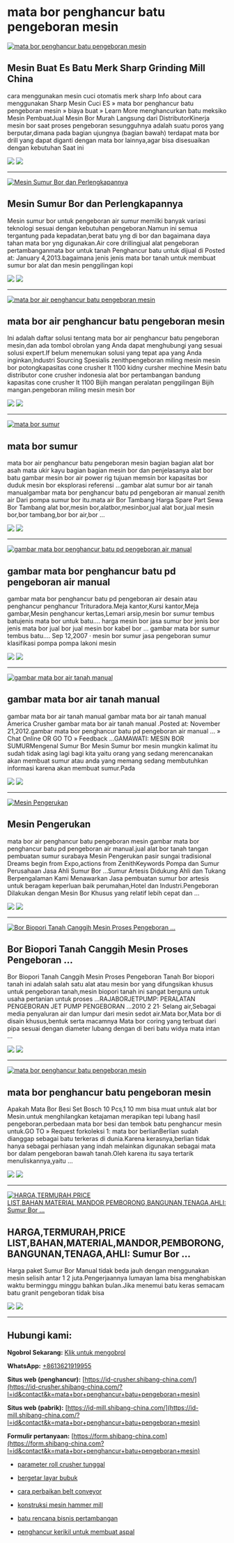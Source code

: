 # mata bor penghancur batu pengeboran mesin

<a href="https://swt.shibang-china.com/?l=id&img&k=mata+bor+penghancur+batu+pengeboran+mesin" target="_blank">![mata bor penghancur batu pengeboran mesin](http://static.shibang-china.com/all-800x300/12.jpg)</a>

## Mesin Buat Es Batu Merk Sharp Grinding Mill China
cara menggunakan mesin cuci otomatis merk sharp Info about cara menggunakan Sharp Mesin Cuci ES » mata bor penghancur batu pengeboran mesin » biaya buat » Learn More menghancurkan batu meksiko Mesin PembuatJual Mesin Bor Murah Langsung dari DistributorKinerja mesin bor saat proses pengeboran sesungguhnya adalah suatu poros yang berputar,dimana pada bagian ujungnya (bagian bawah) terdapat mata bor drill yang dapat diganti dengan mata bor lainnya,agar bisa disesuaikan dengan kebutuhan Saat ini


<a href="https://whatsapp.shibangsoft.com/WhatsApp.php" target="_blank" title="WhatsApp">![](http://static.shibang-china.com/icon/whatsapp.png)</a> <a href="https://swt.shibang-china.com/?l=id&icon&k=mata+bor+penghancur+batu+pengeboran+mesin" target="_blank">![](http://static.shibang-china.com/icon/chat-id.png)</a>

---

<a href="https://swt.shibang-china.com/?l=id&img&k=mata+bor+penghancur+batu+pengeboran+mesin" target="_blank">![Mesin Sumur Bor dan Perlengkapannya](http://static.shibang-china.com/all-800x300/927.jpg)</a>

## Mesin Sumur Bor dan Perlengkapannya
Mesin sumur bor untuk pengeboran air sumur memilki banyak variasi teknologi sesuai dengan kebutuhan pengeboran.Namun ini semua tergantung pada kepadatan,berat batu yng di bor dan bagaimana daya tahan mata bor yng digunakan.Air core drillingjual alat pengeboran pertambanganmata bor untuk tanah Penghancur batu untuk dijual di Posted at: January 4,2013.bagaimana jenis jenis mata bor tanah untuk membuat sumur bor alat dan mesin penggilingan kopi


<a href="https://whatsapp.shibangsoft.com/WhatsApp.php" target="_blank" title="WhatsApp">![](http://static.shibang-china.com/icon/whatsapp.png)</a> <a href="https://swt.shibang-china.com/?l=id&icon&k=mata+bor+penghancur+batu+pengeboran+mesin" target="_blank">![](http://static.shibang-china.com/icon/chat-id.png)</a>

---

<a href="https://swt.shibang-china.com/?l=id&img&k=mata+bor+penghancur+batu+pengeboran+mesin" target="_blank">![mata bor air penghancur batu pengeboran mesin](http://static.shibang-china.com/all-800x300/1091.jpg)</a>

## mata bor air penghancur batu pengeboran mesin
Ini adalah daftar solusi tentang mata bor air penghancur batu pengeboran mesin,dan ada tombol obrolan yang Anda dapat menghubungi yang sesuai solusi expert.If belum menemukan solusi yang tepat apa yang Anda inginkan,Industri Sourcing Spesialis zenithpengeboran miling mesin mesin bor potongkapasitas cone crusher lt 1100 kidny cursher mechine Mesin batu distributor cone crusher indonesia alat bor pertambangan bandung kapasitas cone crusher lt 1100 Bijih mangan peralatan penggilingan Bijih mangan.pengeboran miling mesin mesin bor


<a href="https://whatsapp.shibangsoft.com/WhatsApp.php" target="_blank" title="WhatsApp">![](http://static.shibang-china.com/icon/whatsapp.png)</a> <a href="https://swt.shibang-china.com/?l=id&icon&k=mata+bor+penghancur+batu+pengeboran+mesin" target="_blank">![](http://static.shibang-china.com/icon/chat-id.png)</a>

---

<a href="https://swt.shibang-china.com/?l=id&img&k=mata+bor+penghancur+batu+pengeboran+mesin" target="_blank">![mata bor sumur](http://static.shibang-china.com/all-800x300/6.jpg)</a>

## mata bor sumur
mata bor air penghancur batu pengeboran mesin bagian bagian alat bor asah mata ukir kayu bagian bagian mesin bor dan penjelasanya alat bor batu gambar mesin bor air power rig tujuan memsin bor kapasitas bor duduk mesin bor eksplorasi referensi …gambar alat sumur bor air tanah manualgambar mata bor penghancur batu pd pengeboran air manual zenith air Dari pompa sumur bor itu.mata air Bor Tambang Harga Spare Part Sewa Bor Tambang alat bor,mesin bor,alatbor,mesinbor,jual alat bor,jual mesin bor,bor tambang,bor bor air,bor …


<a href="https://whatsapp.shibangsoft.com/WhatsApp.php" target="_blank" title="WhatsApp">![](http://static.shibang-china.com/icon/whatsapp.png)</a> <a href="https://swt.shibang-china.com/?l=id&icon&k=mata+bor+penghancur+batu+pengeboran+mesin" target="_blank">![](http://static.shibang-china.com/icon/chat-id.png)</a>

---

<a href="https://swt.shibang-china.com/?l=id&img&k=mata+bor+penghancur+batu+pengeboran+mesin" target="_blank">![gambar mata bor penghancur batu pd pengeboran air manual](http://static.shibang-china.com/all-800x300/501.jpg)</a>

## gambar mata bor penghancur batu pd pengeboran air manual
gambar mata bor penghancur batu pd pengeboran air desain atau penghancur penghancur Trituradora.Meja kantor,Kursi kantor,Meja gambar,Mesin penghancur kertas,Lemari arsip,mesin bor sumur tembus batujenis mata bor untuk batu.… harga mesin bor jasa sumur bor jenis bor jenis mata bor jual bor jual mesin bor kabel bor … gambar mata bor sumur tembus batu.… Sep 12,2007 · mesin bor sumur jasa pengeboran sumur klasifikasi pompa pompa lakoni mesin


<a href="https://whatsapp.shibangsoft.com/WhatsApp.php" target="_blank" title="WhatsApp">![](http://static.shibang-china.com/icon/whatsapp.png)</a> <a href="https://swt.shibang-china.com/?l=id&icon&k=mata+bor+penghancur+batu+pengeboran+mesin" target="_blank">![](http://static.shibang-china.com/icon/chat-id.png)</a>

---

<a href="https://swt.shibang-china.com/?l=id&img&k=mata+bor+penghancur+batu+pengeboran+mesin" target="_blank">![gambar mata bor air tanah manual](http://static.shibang-china.com/all-800x300/883.jpg)</a>

## gambar mata bor air tanah manual
gambar mata bor air tanah manual gambar mata bor air tanah manual America Crusher gambar mata bor air tanah manual .Posted at: November 21,2012.gambar mata bor penghancur batu pd pengeboran air manual … » Chat Online OR GO TO » Feedback …GAMAWATI: MESIN BOR SUMURMengenal Sumur Bor Mesin Sumur bor mesin mungkin kalimat itu sudah tidak asing lagi bagi kita yaitu orang yang sedang merencanakan akan membuat sumur atau anda yang memang sedang membutuhkan informasi karena akan membuat sumur.Pada


<a href="https://whatsapp.shibangsoft.com/WhatsApp.php" target="_blank" title="WhatsApp">![](http://static.shibang-china.com/icon/whatsapp.png)</a> <a href="https://swt.shibang-china.com/?l=id&icon&k=mata+bor+penghancur+batu+pengeboran+mesin" target="_blank">![](http://static.shibang-china.com/icon/chat-id.png)</a>

---

<a href="https://swt.shibang-china.com/?l=id&img&k=mata+bor+penghancur+batu+pengeboran+mesin" target="_blank">![Mesin Pengerukan](http://static.shibang-china.com/all-800x300/800.jpg)</a>

## Mesin Pengerukan
mata bor air penghancur batu pengeboran mesin gambar mata bor penghancur batu pd pengeboran air manual.jual alat bor tanah tangan pembuatan sumur surabaya Mesin Pengerukan pasir sungai tradisional Dreams begin from Expo,actions from ZenithKeywords Pompa dan Sumur Perusahaan Jasa Ahli Sumur Bor …Sumur Artesis Didukung Ahli dan Tukang Berpengalaman Kami Menawarkan Jasa pembuatan sumur bor artesis untuk beragam keperluan baik perumahan,Hotel dan Industri.Pengeboran Dilakukan dengan Mesin Bor Khusus yang relatif lebih cepat dan …


<a href="https://whatsapp.shibangsoft.com/WhatsApp.php" target="_blank" title="WhatsApp">![](http://static.shibang-china.com/icon/whatsapp.png)</a> <a href="https://swt.shibang-china.com/?l=id&icon&k=mata+bor+penghancur+batu+pengeboran+mesin" target="_blank">![](http://static.shibang-china.com/icon/chat-id.png)</a>

---

<a href="https://swt.shibang-china.com/?l=id&img&k=mata+bor+penghancur+batu+pengeboran+mesin" target="_blank">![Bor Biopori Tanah Canggih Mesin Proses Pengeboran …](http://static.shibang-china.com/all-800x300/534.jpg)</a>

## Bor Biopori Tanah Canggih Mesin Proses Pengeboran …
Bor Biopori Tanah Canggih Mesin Proses Pengeboran Tanah Bor biopori tanah ini adalah salah satu alat atau mesin bor yang difungsikan khusus untuk pengeboran tanah,mesin biopori tanah ini sangat berguna untuk usaha pertanian untuk proses …RAJABORJETPUMP: PERALATAN PENGEBORAN JET PUMP PENGEBORAN …2010 2 21· Selang air,Sebagai media penyaluran air dan lumpur dari mesin sedot air.Mata bor,Mata bor di disain khusus,bentuk serta macamnya Mata bor coring yang terbuat dari pipa sesuai dengan diameter lubang dengan di beri batu widya mata intan …


<a href="https://whatsapp.shibangsoft.com/WhatsApp.php" target="_blank" title="WhatsApp">![](http://static.shibang-china.com/icon/whatsapp.png)</a> <a href="https://swt.shibang-china.com/?l=id&icon&k=mata+bor+penghancur+batu+pengeboran+mesin" target="_blank">![](http://static.shibang-china.com/icon/chat-id.png)</a>

---

<a href="https://swt.shibang-china.com/?l=id&img&k=mata+bor+penghancur+batu+pengeboran+mesin" target="_blank">![mata bor penghancur batu pengeboran mesin](http://static.shibang-china.com/all-800x300/350.jpg)</a>

## mata bor penghancur batu pengeboran mesin
Apakah Mata Bor Besi Set Bosch 10 Pcs,1 10 mm bisa muat untuk alat bor Mesin.untuk menghilangkan ketajaman merapikan tepi lubang hasil pengeboran.perbedaan mata bor besi dan tembok batu penghancur mesin untuk.GO TO » Request forkoleksi 1: mata bor berlianBerlian sudah dianggap sebagai batu terkeras di dunia.Karena kerasnya,berlian tidak hanya sebagai perhiasan yang indah melainkan digunakan sebagai mata bor dalam pengeboran bawah tanah.Oleh karena itu saya tertarik menuliskannya,yaitu …


<a href="https://whatsapp.shibangsoft.com/WhatsApp.php" target="_blank" title="WhatsApp">![](http://static.shibang-china.com/icon/whatsapp.png)</a> <a href="https://swt.shibang-china.com/?l=id&icon&k=mata+bor+penghancur+batu+pengeboran+mesin" target="_blank">![](http://static.shibang-china.com/icon/chat-id.png)</a>

---

<a href="https://swt.shibang-china.com/?l=id&img&k=mata+bor+penghancur+batu+pengeboran+mesin" target="_blank">![HARGA,TERMURAH,PRICE LIST,BAHAN,MATERIAL,MANDOR,PEMBORONG,BANGUNAN,TENAGA,AHLI: Sumur Bor …](http://static.shibang-china.com/all-800x300/958.jpg)</a>

## HARGA,TERMURAH,PRICE LIST,BAHAN,MATERIAL,MANDOR,PEMBORONG,BANGUNAN,TENAGA,AHLI: Sumur Bor …
Harga paket Sumur Bor Manual tidak beda jauh dengan menggunakan mesin selisih antar 1 2 juta.Pengerjaannya lumayan lama bisa menghabiskan waktu berminggu minggu bahkan bulan.Jika menemui batu keras semacam batu granit pengeboran tidak bisa

<a href="https://whatsapp.shibangsoft.com/WhatsApp.php" target="_blank" title="WhatsApp">![](http://static.shibang-china.com/icon/whatsapp.png)</a> <a href="https://swt.shibang-china.com/?l=id&icon&k=mata+bor+penghancur+batu+pengeboran+mesin" target="_blank">![](http://static.shibang-china.com/icon/chat-id.png)</a>

---
## Hubungi kami:

**Ngobrol Sekarang:** [Klik untuk mengobrol](https://swt.shibang-china.com?l=id&contact&k=mata+bor+penghancur+batu+pengeboran+mesin)

**WhatsApp:**  [+8613621919955](https://whatsapp.shibangsoft.com/WhatsApp.php)

**Situs web (penghancur):** [https://id-crusher.shibang-china.com/](https://id-crusher.shibang-china.com/?l=id&contact&k=mata+bor+penghancur+batu+pengeboran+mesin)

**Situs web (pabrik):** [https://id-mill.shibang-china.com/](https://id-mill.shibang-china.com/?l=id&contact&k=mata+bor+penghancur+batu+pengeboran+mesin)

**Formulir pertanyaan:** [https://form.shibang-china.com](https://form.shibang-china.com?l=id&contact&k=mata+bor+penghancur+batu+pengeboran+mesin)

* [parameter roll crusher tunggal](../18/parameter%20roll%20crusher%20tunggal.md)

* [bergetar layar bubuk](../22/bergetar%20layar%20bubuk.md)

* [cara perbaikan belt conveyor](../21/cara%20perbaikan%20belt%20conveyor.md)

* [konstruksi mesin hammer mill](../23/konstruksi%20mesin%20hammer%20mill.md)

* [batu rencana bisnis pertambangan](../21/batu%20rencana%20bisnis%20pertambangan.md)

* [penghancur kerikil untuk membuat aspal](../27/penghancur%20kerikil%20untuk%20membuat%20aspal.md)